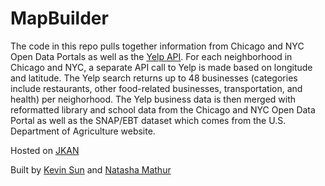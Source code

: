 # MapBuilder

The code in this repo pulls together information from Chicago and NYC Open Data Portals as well as the [Yelp API](https://www.yelp.com/developers/documentation/v3). For each neighborhood in Chicago and NYC, a separate API call to Yelp is made based on longitude and latitude. The Yelp search returns up to 48 businesses (categories include restaurants, other food-related businesses, transportation, and health) per neighorhood. The Yelp business data is then merged with reformatted library and school data from the Chicago and NYC Open Data Portal as well as the SNAP/EBT dataset which comes from the U.S. Department of Agriculture website. 

Hosted on [JKAN](https://sun-kev.github.io/jkan/)

Built by [Kevin Sun](https://github.com/Sun-Kev) and [Natasha Mathur](https://github.com/natashamathur)

